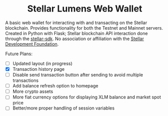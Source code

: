 <h1 style="text-align: center;"> Stellar Lumens Web Wallet </h1>

A basic web wallet for interacting with and transacting on the Stellar blockchain. Provides functionality for both the Testnet and Mainnet servers. Created in Python with Flask; Stellar blockchain API interaction done through the <a href="https://stellar-sdk.readthedocs.io/en/latest/index.html">stellar-sdk</a>. No association or affiliation with the <a href ="https://www.stellar.org/">Stellar Development Foundation</a>.

Future Plans:
- [ ] Updated layout (in progress)
- [x] Transaction history page
- [ ] Disable send transaction button after sending to avoid multiple transactions
- [ ] Add balance refresh option to homepage
- [ ] More crypto assets
- [ ] More fiat currency options for displaying XLM balance and market spot price
- [ ] Better/more proper handling of session variables
